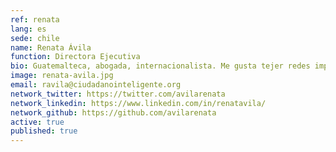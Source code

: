 ```yaml
---
ref: renata
lang: es
sede: chile
name: Renata Ávila
function: Directora Ejecutiva
bio: Guatemalteca, abogada, internacionalista. Me gusta tejer redes improbables, y la política para los más. También imaginar las instituciones del futuro y escribir.
image: renata-avila.jpg
email: ravila@ciudadanointeligente.org
network_twitter: https://twitter.com/avilarenata
network_linkedin: https://www.linkedin.com/in/renatavila/
network_github: https://github.com/avilarenata
active: true
published: true
---
```

